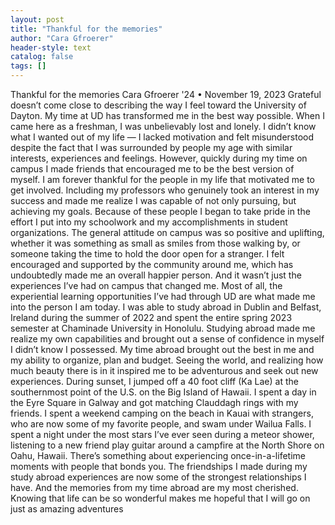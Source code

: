 ```yaml
---
layout: post
title: "Thankful for the memories"
author: "Cara Gfroerer"
header-style: text
catalog: false
tags: []
---
```


Thankful for the memories Cara Gfroerer '24 • November 19, 2023 Grateful doesn’t come close to describing the way I feel toward the University of Dayton. My time at UD has transformed me in the best way possible. When I came here as a freshman, I was unbelievably lost and lonely. I didn’t know what I wanted out of my life — I lacked motivation and felt misunderstood despite the fact that I was surrounded by people my age with similar interests, experiences and feelings. However, quickly during my time on campus I made friends that encouraged me to be the best version of myself. I am forever thankful for the people in my life that motivated me to get involved. Including my professors who genuinely took an interest in my success and made me realize I was capable of not only pursuing, but achieving my goals. Because of these people I began to take pride in the effort I put into my schoolwork and my accomplishments in student organizations. The general attitude on campus was so positive and uplifting, whether it was something as small as smiles from those walking by, or someone taking the time to hold the door open for a stranger. I felt encouraged and supported by the community around me, which has undoubtedly made me an overall happier person. And it wasn’t just the experiences I’ve had on campus that changed me. Most of all, the experiential learning opportunities I’ve had through UD are what made me into the person I am today. I was able to study abroad in Dublin and Belfast, Ireland during the summer of 2022 and spent the entire spring 2023 semester at Chaminade University in Honolulu. Studying abroad made me realize my own capabilities and brought out a sense of confidence in myself I didn’t know I possessed. My time abroad brought out the best in me and my ability to organize, plan and budget. Seeing the world, and realizing how much beauty there is in it inspired me to be adventurous and seek out new experiences. During sunset, I jumped off a 40 foot cliff (Ka Lae) at the southernmost point of the U.S. on the Big Island of Hawaii. I spent a day in the Eyre Square in Galway and got matching Clauddagh rings with my friends. I spent a weekend camping on the beach in Kauai with strangers, who are now some of my favorite people, and swam under Wailua Falls. I spent a night under the most stars I’ve ever seen during a meteor shower, listening to a new friend play guitar around a campfire at the North Shore on Oahu, Hawaii. There’s something about experiencing once-in-a-lifetime moments with people that bonds you. The friendships I made during my study abroad experiences are now some of the strongest relationships I have. And the memories from my time abroad are my most cherished. Knowing that life can be so wonderful makes me hopeful that I will go on just as amazing adventures